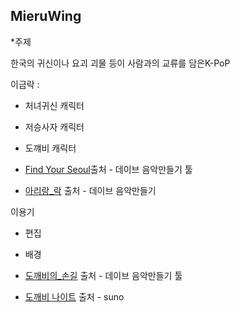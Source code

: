 ## MieruWing

*주제

한국의 귀신이나 요괴 괴물 등이 사람과의 교류를 담은K-PoP

이금락 : 
- 처녀귀신 캐릭터
- 저승사자 캐릭터
- 도꺠비 캐릭터
- [Find Your Seoul](https://github.com/yoyoyy2025-byte/toylearn_AI_multimedias/blob/main/projects/Find%20Your%20Seoul.txt)출처 - 데이브 음악만들기 툴

- [아리랑_락](https://github.com/yoyoyy2025-byte/toylearn_AI_multimedias/blob/main/projects/%EC%95%84%EB%A6%AC%EB%9E%91%20%EB%9D%BD.mp3) 출처 - 데이브 음악만들기 




이용기
- 편집
- 배경
- [도깨비의_손길](https://github.com/yoyoyy2025-byte/toylearn_AI_multimedias/blob/main/projects/%EB%8F%84%EA%B9%A8%EB%B9%84%EC%9D%98%20%EC%86%90%EA%B8%B8.mp3) 출처 - 데이브 음악만들기 툴

- [도깨비 나이트](https://github.com/yoyoyy2025-byte/toylearn_AI_multimedias/blob/main/projects/%EB%8F%84%EA%B9%A8%EB%B9%84%EB%82%98%EC%9D%B4%ED%8A%B8(1%EC%95%88).mp3) 출처 - suno
